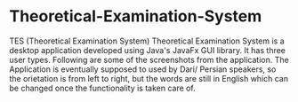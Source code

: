 # Theoretical-Examination-System
TES (Theoretical Examination System) Theoretical Examination System is a desktop application developed using Java's JavaFx GUI library. 
It has three user types. Following are some of the screenshots from the application.  The Application is eventually supposed to used by 
Dari/ Persian speakers, so the orietation is from left to right, but the words are still in English which can be changed once the 
functionality is taken care of.
